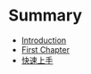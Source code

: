 # Summary

* [Introduction](README.md)
* [First Chapter](chapter1.md)
* [快速上手](getting_started.md)

